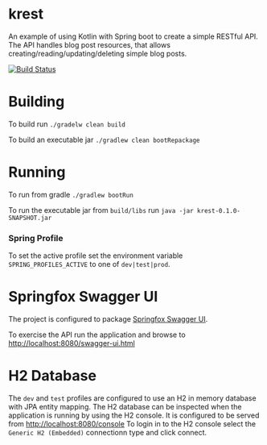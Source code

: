 # krest
An example of using Kotlin with Spring boot to create a simple RESTful API. The API handles blog post resources, that allows 
creating/reading/updating/deleting simple blog posts.

[![Build Status](https://travis-ci.org/cdowney/krest.svg?branch=master)](https://travis-ci.org/cdowney/krest)

# Building
To build run `./gradelw clean build`

To build an executable jar `./gradlew clean bootRepackage`

# Running
To run from gradle `./gradlew bootRun`

To run the executable jar from `build/libs` run `java -jar krest-0.1.0-SNAPSHOT.jar`

### Spring Profile
To set the active profile set the environment variable `SPRING_PROFILES_ACTIVE` to one of `dev|test|prod`.

# Springfox Swagger UI
The project is configured to package [Springfox Swagger UI](https://github.com/springfox/springfox).

To exercise the API run the application and browse to [http://localhost:8080/swagger-ui.html](http://localhost:8080/swagger-ui.html)

# H2 Database
The `dev` and `test` profiles are configured to use an H2 in memory database with JPA entity mapping. The H2 database can be inspected
when the application is running by using the H2 console. It is configured to be served from [http://localhost:8080/console](http://localhost:8080/console)
To login in to the H2 console select the `Generic H2 (Embedded)` connectionn type and click connect.
